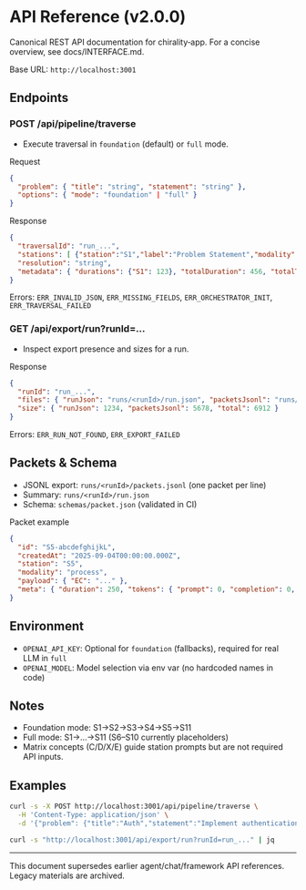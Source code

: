 # API Reference (v2.0.0)

Canonical REST API documentation for chirality‑app. For a concise overview, see docs/INTERFACE.md.

Base URL: `http://localhost:3001`

## Endpoints

### POST /api/pipeline/traverse
- Execute traversal in `foundation` (default) or `full` mode.

Request
```json
{
  "problem": { "title": "string", "statement": "string" },
  "options": { "mode": "foundation" | "full" }
}
```

Response
```json
{
  "traversalId": "run_...",
  "stations": [ {"station":"S1","label":"Problem Statement","modality":"problem","operation":"J"} ],
  "resolution": "string",
  "metadata": { "durations": {"S1": 123}, "totalDuration": 456, "totalTokens": 0 }
}
```

Errors: `ERR_INVALID_JSON`, `ERR_MISSING_FIELDS`, `ERR_ORCHESTRATOR_INIT`, `ERR_TRAVERSAL_FAILED`

### GET /api/export/run?runId=...
- Inspect export presence and sizes for a run.

Response
```json
{
  "runId": "run_...",
  "files": { "runJson": "runs/<runId>/run.json", "packetsJsonl": "runs/<runId>/packets.jsonl" },
  "size": { "runJson": 1234, "packetsJsonl": 5678, "total": 6912 }
}
```

Errors: `ERR_RUN_NOT_FOUND`, `ERR_EXPORT_FAILED`

## Packets & Schema

- JSONL export: `runs/<runId>/packets.jsonl` (one packet per line)
- Summary: `runs/<runId>/run.json`
- Schema: `schemas/packet.json` (validated in CI)

Packet example
```json
{
  "id": "S5-abcdefghijkL",
  "createdAt": "2025-09-04T00:00:00.000Z",
  "station": "S5",
  "modality": "process",
  "payload": { "EC": "..." },
  "meta": { "duration": 250, "tokens": { "prompt": 0, "completion": 0, "total": 0 } }
}
```

## Environment

- `OPENAI_API_KEY`: Optional for `foundation` (fallbacks), required for real LLM in `full`
- `OPENAI_MODEL`: Model selection via env var (no hardcoded names in code)

## Notes

- Foundation mode: S1→S2→S3→S4→S5→S11
- Full mode: S1→…→S11 (S6–S10 currently placeholders)
- Matrix concepts (C/D/X/E) guide station prompts but are not required API inputs.

## Examples

```bash
curl -s -X POST http://localhost:3001/api/pipeline/traverse \
  -H 'Content-Type: application/json' \
  -d '{"problem": {"title":"Auth","statement":"Implement authentication"}}'

curl -s "http://localhost:3001/api/export/run?runId=run_..." | jq
```

---

This document supersedes earlier agent/chat/framework API references. Legacy materials are archived.
